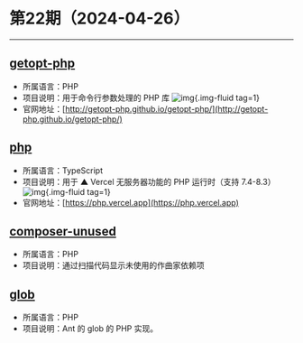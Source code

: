 # 第22期（2024-04-26）

---
## [getopt-php](https://github.com/getopt-php/getopt-php)
- 所属语言：PHP
- 项目说明：用于命令行参数处理的 PHP 库
![img](https://ghfast.top/https://raw.githubusercontent.com/xiaoxuan6/weekly/main/docs/static/images/2024-04-26/1714125608.png){.img-fluid tag=1}
- 官网地址：[http://getopt-php.github.io/getopt-php/](http://getopt-php.github.io/getopt-php/)

## [php](https://github.com/vercel-community/php)
- 所属语言：TypeScript
- 项目说明：用于 ▲ Vercel 无服务器功能的 PHP 运行时（支持 7.4-8.3）
![img](https://ghfast.top/https://raw.githubusercontent.com/xiaoxuan6/weekly/main/docs/static/images/2024-04-26/1714125762.png){.img-fluid tag=1}
- 官网地址：[https://php.vercel.app](https://php.vercel.app)

## [composer-unused](https://github.com/composer-unused/composer-unused)
- 所属语言：PHP
- 项目说明：通过扫描代码显示未使用的作曲家依赖项

## [glob](https://github.com/webmozarts/glob)
- 所属语言：PHP
- 项目说明：Ant 的 glob 的 PHP 实现。

